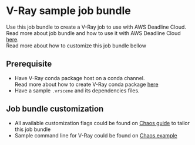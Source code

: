 # V-Ray sample job bundle
Use this job bundle to create a V-Ray job to use with AWS Deadline Cloud. \
Read more about job bundle and how to use it with AWS Deadline Cloud [here](../README.md). \
Read more about how to customize this job bundle bellow

## Prerequisite
- Have V-Ray conda package host on a conda channel. \
Read more about how to create V-Ray conda package [here](../../conda_recipes/vray/README.md)
- Have a sample `.vrscene` and its dependencies files.

## Job bundle customization
- All available customization flags could be found on [Chaos guide](https://docs.chaos.com/display/VNS/V-Ray+Standalone+Command+Line+Options) to tailor this job bundle
- Sample command line for V-Ray could be found on [Chaos example](https://docs.chaos.com/display/VNS/Getting+Started+with+Commands)
